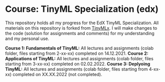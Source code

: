 # Course: TinyML Specialization (edx)
This repository holds all my progress for the EdX TinyML Specialization. All materials on this repository is forked from [TinyMLx](https://github.com/tinyMLx/courseware/tree/master/edX). 
I will make changes to the code (solution for assignments and comments) for my understanding and my personal use.

**Course 1: Fundamentals of TinyML:** All lectures and assignments (colab folder, files starting from 2-xx-xx) completed on 14.12.2021.
**Course 2: Applications of TinyML:** All lectures and assignments (colab folder, files starting from 3-xx-xx) completed on 02.02.2022.
**Course 3: Deplyoing TinyML:** All lectures and assignments (colab folder, files starting from 4-xx-xx) completed on XX.XX.2022 (not completed). 
